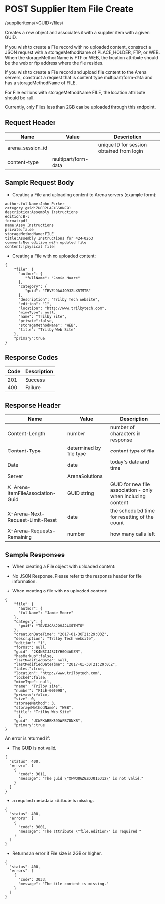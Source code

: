 # POST Supplier Item File Create


/supplieritems/&lt;GUID&gt;/files/

Creates a new  object and associates it with a supplier item with a given GUID.

If you wish to create a File record with no uploaded content, construct a JSON request with a storageMethodName of PLACE_HOLDER, FTP, or WEB. When the storageMethodName is FTP or WEB, the location attribute should be the web or ftp address where the file resides.


If you wish to create a File record and upload file content to the Arena servers, construct a request that is content type multipart/form\-data and has a storageMethodName  of FILE. 


For File editions with storageMethodName FILE, the location attribute should be null.

Currently, only Files less than 2GB can be uploaded through this endpoint.

## Request Header

| Name<br> | Value<br> | Description<br> |
|  --- |  --- |  --- | 
| arena_session_id<br> |   | unique ID for session obtained from login<br> |
| content\-type<br> | multipart/form\-data<br> |   |

## Sample Request Body


* Creating a File and uploading content to Arena servers \(example form\):

```
author.fullName:John Parker
category.guid:ZH0J2L4EXGS0NF91
description:Assembly Instructions
edition:B-1
format:pdf
name:Assy Instructions
private:false
storageMethodName:FILE
title:Assembly Instructions for 424-0263
comment:New edition with updated file
content:[physical file]
```
* Creating a File with no uploaded content:

```
{
    "file": {
      "author": { 
         "fullName": "Jamie Moore"
      },
      "category": { 
         "guid": "TBVEJ9AAJQ9J2LX5TMTB" 
      },
      "description": "Trilby Tech website",
      "edition": "1",
      "location": "http://www.trilbytech.com",
      "mimeType": null,
      "name": "Trilby site",
      "private":false,
      "storageMethodName": "WEB",
      "title": "Trilby Web Site"
    },
    "primary":true
}

```
## Response Codes

| Code<br> | Description<br> |
|  --- |  --- | 
| 201<br> | Success<br> |
| 400<br> | Failure<br> |

## Response Header

| Name<br> | Value<br> | Description<br> |
|  --- |  --- |  --- | 
| Content\-Length<br> | number<br> | number of characters in response<br> |
| Content\-Type<br> | determined by file type<br> | content type of file<br> |
| Date<br> | date<br> | today's date and time<br> |
| Server<br> | ArenaSolutions<br> |   |
| X\-Arena\-ItemFileAssociation\-Guid<br> | GUID string<br> | GUID for new file association \- only when including content<br> |
| X\-Arena\-Next\-Request\-Limit\-Reset<br> | date<br> | the scheduled time for resetting of the count<br> |
| X\-Arena\-Requests\-Remaining<br> | number<br> | how many calls left<br> |

## Sample Responses
* When creating a File object with uploaded content:

* No JSON Response. Please refer to the response header for file information.

* When creating a file with no uploaded content:

```
{
    "file": {
      "author": {
      "fullName": "Jamie Moore"
    },
    "category": {
      "guid": "TBVEJ9AAJQ9J2LX5TMTB"
    },
    "creationDateTime": "2017-01-30T21:29:03Z",
    "description": "Trilby Tech website",
    "edition": "1",
    "format": null,
    "guid": "2K4NSIJJSZIYH0Q4AKZN",
    "hasMarkup":false,
    "lastModifiedDate": null,
    "lastModifiedDateTime": "2017-01-30T21:29:03Z",
    "latest":true,
    "location": "http://www.trilbytech.com",
    "locked":false,
    "mimeType": null,
    "name": "Trilby site",
    "number": "FILE-000998",
    "private":false,
    "size": 0,
    "storageMethod": 3,
    "storageMethodName": "WEB",
    "title": "Trilby Web Site"
      },
    "guid": "UCWFKABBKR9DWFB70NXB",
    "primary":true
}

```
An error is returned if:

* The GUID is not valid.

```
{
  "status": 400,
  "errors": [
    {
      "code": 3011,
      "message": "The guid \"XFWQ0GZGZDJ015J12\" is not valid."
    }
  ]
}
```
* a required metadata attribute is missing.

```
{
  "status": 400,
  "errors": [
    {
      "code": 3001,
      "message": "The attribute \"file.edition\" is required."
    }
  ]
}
```
* Returns an error if File size is 2GB or higher.

```
{
  "status": 400,
  "errors": [
    {
      "code": 3033,
      "message": "The file content is missing."
    }
  ]
}
```

